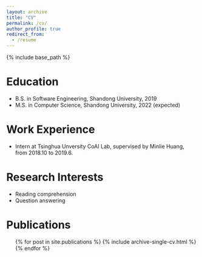 ```yaml
---
layout: archive
title: "CV"
permalink: /cv/
author_profile: true
redirect_from:
  - /resume
---
```


{% include base_path %}

Education
======
* B.S. in Software Engineering, Shandong University, 2019
* M.S. in Computer Science, Shandong University, 2022 (expected)

Work Experience
======
* Intern at Tsinghua Unversity CoAI Lab, supervised by Minlie Huang, from 2018.10 to 2019.6.
  
Research Interests
======
* Reading comprehension
* Question answering

Publications
======
  <ul>{% for post in site.publications %}
    {% include archive-single-cv.html %}
  {% endfor %}</ul>
